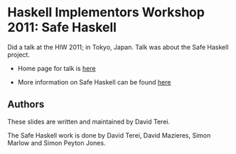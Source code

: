 # Haskell Implementors Workshop 2011: Safe Haskell

Did a talk at the HIW 2011; in Tokyo, Japan. Talk was about the Safe Haskell project.

 * Home page for talk is [here](http://www.haskell.org/haskellwiki/HaskellImplementorsWorkshop/2011)

 * More information on Safe Haskell can be found [here](http://www.scs.stanford.edu/~davidt/safehaskell.html)

Authors
-------

These slides are written and maintained by David Terei.

The Safe Haskell work is done by David Terei, David Mazieres, Simon Marlow and Simon Peyton Jones.

